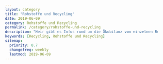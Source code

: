 ```yaml
---
layout: category
title: "Rohstoffe und Recycling"
date: 2019-06-09
category: Rohstoffe und Recycling
permalink: /category/rohstoffe-und-recycling
description: "Heir gibt es Infos rund um die Ökobilanz von einzelnen Rohstoffen und wie sie recycelt werden können."
keywords: [Recycling, Rohstoffe und Recycling]
sitemap:
  priority: 0.7
  changefreq: weekly
  lastmod: 2019-06-09
---
```

